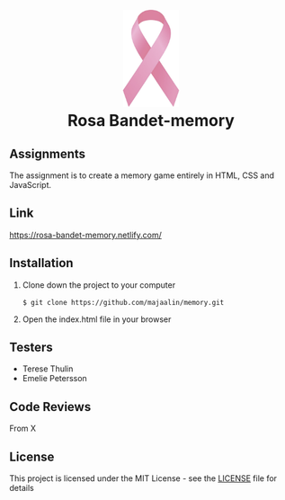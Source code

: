 <h1 align="center">
    <br>
    <img src="images/front.png" alt="Rosa Bandet" width="100">
    <br>
        Rosa Bandet-memory
    <br>
</h1>

## Assignments

The assignment is to create a memory game entirely in HTML, CSS and JavaScript. 

## Link 

https://rosa-bandet-memory.netlify.com/

## Installation
1. Clone down the project to your computer

    ```
    $ git clone https://github.com/majaalin/memory.git
     ```
2. Open the index.html file in your browser

## Testers
- Terese Thulin
- Emelie Petersson

## Code Reviews
From X

## License
This project is licensed under the MIT License - see the [LICENSE](LICENSE) file for details
